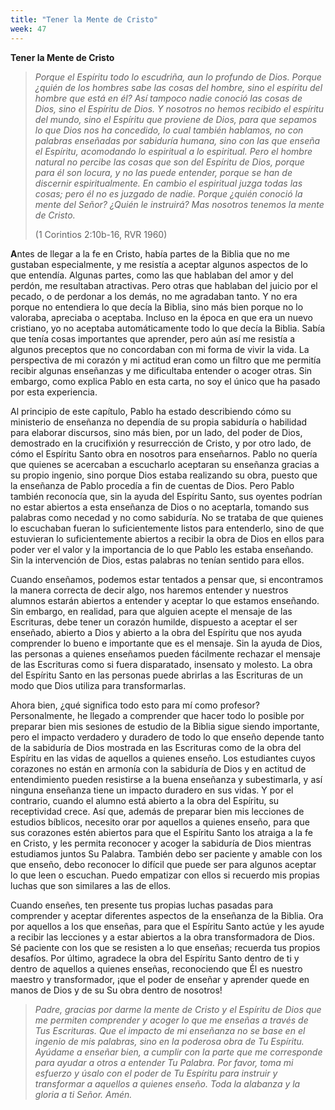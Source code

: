 ```yaml
---
title: "Tener la Mente de Cristo"
week: 47
---
```


**Tener la Mente de Cristo**

> *Porque el Espíritu todo lo escudriña, aun lo profundo de Dios. Porque
> ¿quién de los hombres sabe las cosas del hombre, sino el espíritu del
> hombre que está en él? Así tampoco nadie conoció las cosas de Dios,
> sino el Espíritu de Dios. Y nosotros no hemos recibido el espíritu del
> mundo, sino el Espíritu que proviene de Dios, para que sepamos lo que
> Dios nos ha concedido, lo cual también hablamos, no con palabras
> enseñadas por sabiduría humana, sino con las que enseña el Espíritu,
> acomodando lo espiritual a lo espiritual. Pero el hombre natural no
> percibe las cosas que son del Espíritu de Dios, porque para él son
> locura, y no las puede entender, porque se han de discernir
> espiritualmente. En cambio el espiritual juzga todas las cosas; pero
> él no es juzgado de nadie. Porque ¿quién conoció la mente del Señor?
> ¿Quién le instruirá? Mas nosotros tenemos la mente de Cristo.* 
>
> (1 Corintios 2:10b-16, RVR 1960)

**A**ntes de llegar a la fe en Cristo, había partes de la Biblia que no
me gustaban especialmente, y me resistía a aceptar algunos aspectos de
lo que entendía. Algunas partes, como las que hablaban del amor y del
perdón, me resultaban atractivas. Pero otras que hablaban del juicio por
el pecado, o de perdonar a los demás, no me agradaban tanto. Y no era
porque no entendiera lo que decía la Biblia, sino más bien porque no lo
valoraba, apreciaba o aceptaba. Incluso en la época en que era un nuevo
cristiano, yo no aceptaba automáticamente todo lo que decía la Biblia.
Sabía que tenía cosas importantes que aprender, pero aún así me resistía
a algunos preceptos que no concordaban con mi forma de vivir la vida. La
perspectiva de mi corazón y mi actitud eran como un filtro que me
permitía recibir algunas enseñanzas y me dificultaba entender o acoger
otras. Sin embargo, como explica Pablo en esta carta, no soy el único
que ha pasado por esta experiencia.

Al principio de este capítulo, Pablo ha estado describiendo cómo su
ministerio de enseñanza no dependía de su propia sabiduría o habilidad
para elaborar discursos, sino más bien, por un lado, del poder de Dios,
demostrado en la crucifixión y resurrección de Cristo, y por otro lado,
de cómo el Espíritu Santo obra en nosotros para enseñarnos. Pablo no
quería que quienes se acercaban a escucharlo aceptaran su enseñanza
gracias a su propio ingenio, sino porque Dios estaba realizando su obra,
puesto que la enseñanza de Pablo procedía a fin de cuentas de Dios. Pero
Pablo también reconocía que, sin la ayuda del Espíritu Santo, sus
oyentes podrían no estar abiertos a esta enseñanza de Dios o no
aceptarla, tomando sus palabras como necedad y no como sabiduría. No se
trataba de que quienes lo escuchaban fueran lo suficientemente listos
para entenderlo, sino de que estuvieran lo suficientemente abiertos a
recibir la obra de Dios en ellos para poder ver el valor y la
importancia de lo que Pablo les estaba enseñando. Sin la intervención de
Dios, estas palabras no tenían sentido para ellos.

Cuando enseñamos, podemos estar tentados a pensar que, si encontramos la
manera correcta de decir algo, nos haremos entender y nuestros alumnos
estarán abiertos a entender y aceptar lo que estamos enseñando. Sin
embargo, en realidad, para que alguien acepte el mensaje de las
Escrituras, debe tener un corazón humilde, dispuesto a aceptar el ser
enseñado, abierto a Dios y abierto a la obra del Espíritu que nos ayuda
comprender lo bueno e importante que es el mensaje. Sin la ayuda de
Dios, las personas a quienes enseñamos pueden fácilmente rechazar el
mensaje de las Escrituras como si fuera disparatado, insensato y
molesto. La obra del Espíritu Santo en las personas puede abrirlas a las
Escrituras de un modo que Dios utiliza para transformarlas.

Ahora bien, ¿qué significa todo esto para mí como profesor?
Personalmente, he llegado a comprender que hacer todo lo posible por
preparar bien mis sesiones de estudio de la Biblia sigue siendo
importante, pero el impacto verdadero y duradero de todo lo que enseño
depende tanto de la sabiduría de Dios mostrada en las Escrituras como de
la obra del Espíritu en las vidas de aquellos a quienes enseño. Los
estudiantes cuyos corazones no están en armonía con la sabiduría de Dios
y en actitud de entendimiento pueden resistirse a la buena enseñanza y
subestimarla, y así ninguna enseñanza tiene un impacto duradero en sus
vidas. Y por el contrario, cuando el alumno está abierto a la obra del
Espíritu, su receptividad crece. Así que, además de preparar bien mis
lecciones de estudios bíblicos, necesito orar por aquellos a quienes
enseño, para que sus corazones estén abiertos para que el Espíritu Santo
los atraiga a la fe en Cristo, y les permita reconocer y acoger la
sabiduría de Dios mientras estudiamos juntos Su Palabra. También debo
ser paciente y amable con los que enseño, debo reconocer lo difícil que
puede ser para algunos aceptar lo que leen o escuchan. Puedo empatizar
con ellos si recuerdo mis propias luchas que son similares a las de
ellos.

Cuando enseñes, ten presente tus propias luchas pasadas para comprender
y aceptar diferentes aspectos de la enseñanza de la Biblia. Ora por
aquellos a los que enseñas, para que el Espíritu Santo actúe y les ayude
a recibir las lecciones y a estar abiertos a la obra transformadora de
Dios. Sé paciente con los que se resisten a lo que enseñas; recuerda tus
propios desafíos. Por último, agradece la obra del Espíritu Santo dentro
de ti y dentro de aquellos a quienes enseñas, reconociendo que Él es
nuestro maestro y transformador, ¡que el poder de enseñar y aprender
quede en manos de Dios y de su Su obra dentro de nosotros!

> *Padre, gracias por darme la mente de Cristo y el Espíritu de Dios que
> me permiten comprender y acoger lo que me enseñas a través de Tus
> Escrituras. Que el impacto de mi enseñanza no se base en el ingenio de
> mis palabras, sino en la poderosa obra de Tu Espíritu. Ayúdame a
> enseñar bien, a cumplir con la parte que me corresponde para ayudar a
> otros a entender Tu Palabra. Por favor, toma mi esfuerzo y úsalo con
> el poder de Tu Espíritu para instruir y transformar a aquellos a
> quienes enseño. Toda la alabanza y la gloria a ti Señor. Amén.*
